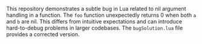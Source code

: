 This repository demonstrates a subtle bug in Lua related to nil argument handling in a function. The `foo` function unexpectedly returns 0 when both `a` and `b` are nil.  This differs from intuitive expectations and can introduce hard-to-debug problems in larger codebases. The `bugSolution.lua` file provides a corrected version.